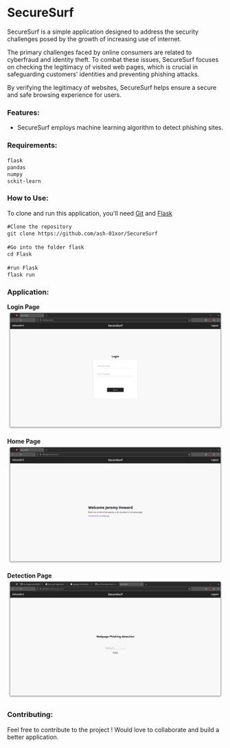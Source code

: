 # SecureSurf

SecureSurf is a simple  application designed to address the security challenges posed by the growth of increasing use of internet. 

The primary challenges faced by online consumers are related to cyberfraud and identity theft. To combat these issues, SecureSurf focuses on checking the legitimacy of visited web pages, which is crucial in safeguarding customers' identities and preventing phishing attacks.

By verifying the legitimacy of websites, SecureSurf helps ensure a secure and safe browsing experience for users.

### Features:
- SecureSurf employs  machine learning algorithm to detect phishing sites.

### Requirements:
```
flask
pandas
numpy
sckit-learn
```

### How to Use:
To clone and run this application, you'll need [Git](https://git-scm.com) and [Flask](https://flask.palletsprojects.com/en/2.2.x/installation/)
```
#Clone the repository
git clone https://github.com/ash-01xor/SecureSurf

#Go into the folder flask
cd Flask

#run Flask
flask run
```

### Application:

**Login Page**
![Login Page](Images/Login.png)

**Home Page**
![Home Page](Images/Home.png)

**Detection Page**
![Detection](Images/detection_page.png)


### Contributing:
Feel free to contribute to the project !
Would love to collaborate and build a better application.
